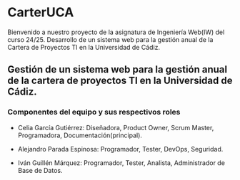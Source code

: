 # CarterUCA

Bienvenido a nuestro proyecto de la asignatura de Ingeniería Web(IW) del curso 24/25. Desarrollo de un sistema web para la gestión anual de la Cartera de Proyectos TI en la Universidad de Cádiz.


## Gestión de un sistema web para la gestión anual de la cartera de proyectos TI en la Universidad de Cádiz.

### Componentes del equipo y sus respectivos roles

- Celia García Gutiérrez: Diseñadora, Product Owner, Scrum Master, Programadora, Documentación(principal).

- Alejandro Parada Espinosa: Programador, Tester, DevOps, Seguridad.

- Iván Guillén Márquez: Programador, Tester, Analista, Administrador de Base de Datos.
